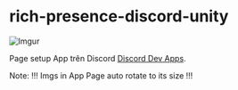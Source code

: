 # rich-presence-discord-unity
![Imgur](https://i.imgur.com/jtbjxhs.png)

Page setup App trên Discord [Discord Dev Apps](https://pages.github.com/).

Note: !!! Imgs in App Page auto rotate to its size !!!




